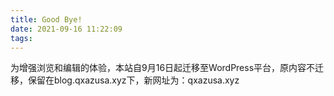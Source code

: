 ```yaml
---
title: Good Bye!
date: 2021-09-16 11:22:09
tags:
---
```

为增强浏览和编辑的体验，本站自9月16日起迁移至WordPress平台，原内容不迁移，保留在blog.qxazusa.xyz下，新网址为：qxazusa.xyz